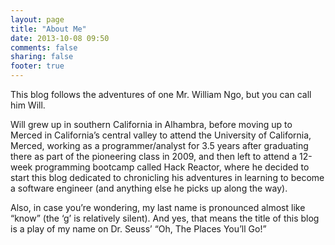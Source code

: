 ```yaml
---
layout: page
title: "About Me"
date: 2013-10-08 09:50
comments: false
sharing: false
footer: true
---
```


This blog follows the adventures of one Mr. William Ngo, but you can call him Will.

Will grew up in southern California in Alhambra, before moving up to Merced in California’s central valley to attend the University of California, Merced, working as a programmer/analyst for 3.5 years after graduating there as part of the pioneering class in 2009, and then left to attend a 12-week programming bootcamp called Hack Reactor, where he decided to start this blog dedicated to chronicling his adventures in learning to become a software engineer (and anything else he picks up along the way).

Also, in case you’re wondering, my last name is pronounced almost like “know” (the ‘g’ is relatively silent). And yes, that means the title of this blog is a play of my name on Dr. Seuss’ “Oh, The Places You’ll Go!”